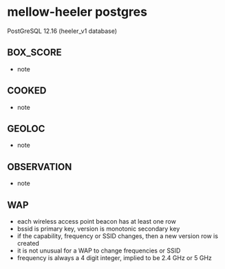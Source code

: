# mellow-heeler postgres
PostGreSQL 12.16 (heeler_v1 database)

## BOX_SCORE
+ note 

## COOKED
+ note 

## GEOLOC
+ note 

## OBSERVATION
+ note

## WAP
+ each wireless access point beacon has at least one row 
+ bssid is primary key, version is monotonic secondary key
+ if the capability, frequency or SSID changes, then a new version row is created
+ it is not unusual for a WAP to change frequencies or SSID
+ frequency is always a 4 digit integer, implied to be 2.4 GHz or 5 GHz